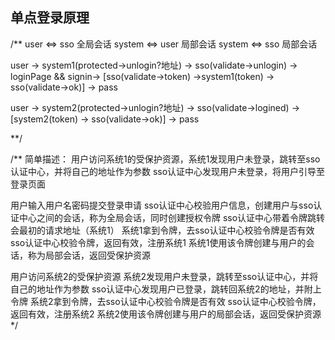 ## 单点登录原理

/**
 user <=>  sso  全局会话
 system <=> user 局部会话
 system <=> sso 局部会话
 
user -> system1(protected->unlogin?地址) -> sso(validate->unlogin) -> loginPage &&
signin-> [sso(validate->token) ->system1(token) -> sso(validate->ok)] -> pass

user -> system2(protected->unlogin?地址) -> sso(validate->logined) -> 
[system2(token) -> sso(validate->ok)] -> pass

**/

/**
简单描述：
用户访问系统1的受保护资源，系统1发现用户未登录，跳转至sso认证中心，并将自己的地址作为参数
sso认证中心发现用户未登录，将用户引导至登录页面

 用户输入用户名密码提交登录申请
sso认证中心校验用户信息，创建用户与sso认证中心之间的会话，称为全局会话，同时创建授权令牌
sso认证中心带着令牌跳转会最初的请求地址（系统1）
系统1拿到令牌，去sso认证中心校验令牌是否有效
sso认证中心校验令牌，返回有效，注册系统1
系统1使用该令牌创建与用户的会话，称为局部会话，返回受保护资源

用户访问系统2的受保护资源
系统2发现用户未登录，跳转至sso认证中心，并将自己的地址作为参数
sso认证中心发现用户已登录，跳转回系统2的地址，并附上令牌
系统2拿到令牌，去sso认证中心校验令牌是否有效
sso认证中心校验令牌，返回有效，注册系统2
系统2使用该令牌创建与用户的局部会话，返回受保护资源
 */
